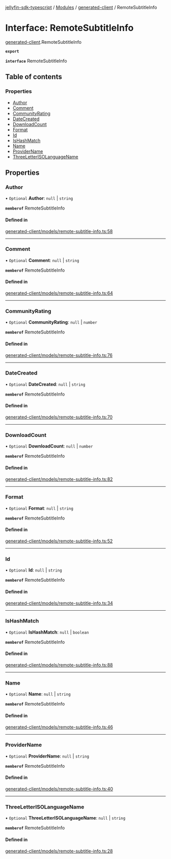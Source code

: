 [jellyfin-sdk-typescript](../README.md) / [Modules](../modules.md) / [generated-client](../modules/generated_client.md) / RemoteSubtitleInfo

# Interface: RemoteSubtitleInfo

[generated-client](../modules/generated_client.md).RemoteSubtitleInfo

**`export`**

**`interface`** RemoteSubtitleInfo

## Table of contents

### Properties

- [Author](generated_client.RemoteSubtitleInfo.md#author)
- [Comment](generated_client.RemoteSubtitleInfo.md#comment)
- [CommunityRating](generated_client.RemoteSubtitleInfo.md#communityrating)
- [DateCreated](generated_client.RemoteSubtitleInfo.md#datecreated)
- [DownloadCount](generated_client.RemoteSubtitleInfo.md#downloadcount)
- [Format](generated_client.RemoteSubtitleInfo.md#format)
- [Id](generated_client.RemoteSubtitleInfo.md#id)
- [IsHashMatch](generated_client.RemoteSubtitleInfo.md#ishashmatch)
- [Name](generated_client.RemoteSubtitleInfo.md#name)
- [ProviderName](generated_client.RemoteSubtitleInfo.md#providername)
- [ThreeLetterISOLanguageName](generated_client.RemoteSubtitleInfo.md#threeletterisolanguagename)

## Properties

### Author

• `Optional` **Author**: ``null`` \| `string`

**`memberof`** RemoteSubtitleInfo

#### Defined in

[generated-client/models/remote-subtitle-info.ts:58](https://github.com/thornbill/jellyfin-sdk-typescript/blob/644c849/src/generated-client/models/remote-subtitle-info.ts#L58)

___

### Comment

• `Optional` **Comment**: ``null`` \| `string`

**`memberof`** RemoteSubtitleInfo

#### Defined in

[generated-client/models/remote-subtitle-info.ts:64](https://github.com/thornbill/jellyfin-sdk-typescript/blob/644c849/src/generated-client/models/remote-subtitle-info.ts#L64)

___

### CommunityRating

• `Optional` **CommunityRating**: ``null`` \| `number`

**`memberof`** RemoteSubtitleInfo

#### Defined in

[generated-client/models/remote-subtitle-info.ts:76](https://github.com/thornbill/jellyfin-sdk-typescript/blob/644c849/src/generated-client/models/remote-subtitle-info.ts#L76)

___

### DateCreated

• `Optional` **DateCreated**: ``null`` \| `string`

**`memberof`** RemoteSubtitleInfo

#### Defined in

[generated-client/models/remote-subtitle-info.ts:70](https://github.com/thornbill/jellyfin-sdk-typescript/blob/644c849/src/generated-client/models/remote-subtitle-info.ts#L70)

___

### DownloadCount

• `Optional` **DownloadCount**: ``null`` \| `number`

**`memberof`** RemoteSubtitleInfo

#### Defined in

[generated-client/models/remote-subtitle-info.ts:82](https://github.com/thornbill/jellyfin-sdk-typescript/blob/644c849/src/generated-client/models/remote-subtitle-info.ts#L82)

___

### Format

• `Optional` **Format**: ``null`` \| `string`

**`memberof`** RemoteSubtitleInfo

#### Defined in

[generated-client/models/remote-subtitle-info.ts:52](https://github.com/thornbill/jellyfin-sdk-typescript/blob/644c849/src/generated-client/models/remote-subtitle-info.ts#L52)

___

### Id

• `Optional` **Id**: ``null`` \| `string`

**`memberof`** RemoteSubtitleInfo

#### Defined in

[generated-client/models/remote-subtitle-info.ts:34](https://github.com/thornbill/jellyfin-sdk-typescript/blob/644c849/src/generated-client/models/remote-subtitle-info.ts#L34)

___

### IsHashMatch

• `Optional` **IsHashMatch**: ``null`` \| `boolean`

**`memberof`** RemoteSubtitleInfo

#### Defined in

[generated-client/models/remote-subtitle-info.ts:88](https://github.com/thornbill/jellyfin-sdk-typescript/blob/644c849/src/generated-client/models/remote-subtitle-info.ts#L88)

___

### Name

• `Optional` **Name**: ``null`` \| `string`

**`memberof`** RemoteSubtitleInfo

#### Defined in

[generated-client/models/remote-subtitle-info.ts:46](https://github.com/thornbill/jellyfin-sdk-typescript/blob/644c849/src/generated-client/models/remote-subtitle-info.ts#L46)

___

### ProviderName

• `Optional` **ProviderName**: ``null`` \| `string`

**`memberof`** RemoteSubtitleInfo

#### Defined in

[generated-client/models/remote-subtitle-info.ts:40](https://github.com/thornbill/jellyfin-sdk-typescript/blob/644c849/src/generated-client/models/remote-subtitle-info.ts#L40)

___

### ThreeLetterISOLanguageName

• `Optional` **ThreeLetterISOLanguageName**: ``null`` \| `string`

**`memberof`** RemoteSubtitleInfo

#### Defined in

[generated-client/models/remote-subtitle-info.ts:28](https://github.com/thornbill/jellyfin-sdk-typescript/blob/644c849/src/generated-client/models/remote-subtitle-info.ts#L28)
